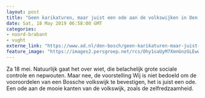 ```yaml
---
layout: post
title: "Geen karikaturen, maar juist een ode aan de volkswijken in Den Bosch"
date: Sat, 18 May 2019 06:58:00 GMT
categories: 
- noord-brabant 
- vught 
externe_link: "https://www.ad.nl/den-bosch/geen-karikaturen-maar-juist-een-ode-aan-de-volkswijken-in-den-bosch~a8c274e9/"
feature_image: "https://images2.persgroep.net/rcs/Ohy1saUyM7XmnGnzGLEwwMYwdF4/diocontent/148609434/_fitwidth/400/?appId=21791a8992982cd8da851550a453bd7f&quality=0.7"
---
```


Za 18 mei. Natuurlijk gaat het over wiet, die belachelijk grote sociale controle en nepwouten. Maar nee, de voorstelling Wij is niet bedoeld om de vooroordelen van een Bossche volkswijk te bevestigen, het is juist een ode. Een ode aan de mooie kanten van de volkswijk, zoals de zelfredzaamheid.
